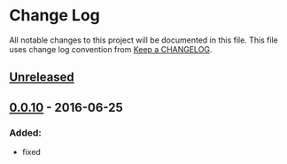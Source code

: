 # Change Log
All notable changes to this project will be documented in this file.
This file uses change log convention from [Keep a CHANGELOG](http://keepachangelog.com).

## [Unreleased][unreleased]

## [0.0.10] - 2016-06-25

### Added:
- fixed

[unreleased]: https://github.com/hadenlabs/cookiecutter-ansible-role/compare/0.1.2...HEAD
[0.1.2]: https://github.com/hadenlabs/cookiecutter-ansible-role/compare/0.1.1...0.1.2
[0.1.1]: https://github.com/hadenlabs/cookiecutter-ansible-role/compare/0.1.0...0.1.1
[0.1.0]: https://github.com/hadenlabs/cookiecutter-ansible-role/compare/0.0.10...0.1.0
[0.0.10]: https://github.com/hadenlabs/cookiecutter-ansible-role/compare/0.0.9...0.0.10
[0.0.9]: https://github.com/hadenlabs/cookiecutter-ansible-role/compare/0.0.8...0.0.9
[0.0.8]: https://github.com/hadenlabs/cookiecutter-ansible-role/compare/0.0.7...0.0.8
[0.0.7]: https://github.com/hadenlabs/cookiecutter-ansible-role/compare/0.0.6...0.0.7
[0.0.6]: https://github.com/hadenlabs/cookiecutter-ansible-role/compare/0.0.5...0.0.6
[0.0.5]: https://github.com/hadenlabs/cookiecutter-ansible-role/compare/0.0.4...0.0.5
[0.0.4]: https://github.com/hadenlabs/cookiecutter-ansible-role/compare/0.0.3...0.0.4
[0.0.3]: https://github.com/hadenlabs/cookiecutter-ansible-role/compare/0.0.2...0.0.3
[0.0.2]: https://github.com/hadenlabs/cookiecutter-ansible-role/compare/0.0.1...0.0.2
[0.0.1]: https://github.com/hadenlabs/cookiecutter-ansible-role/compare/0.0.0...0.0.1

[CHANGELOG.md]: CHANGELOG.md
[CONTRIBUTING.md]: CONTRIBUTING.md
[LICENCE.md]: LICENCE.md
[README.md]: README.md
